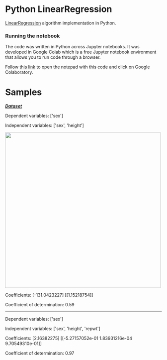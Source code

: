 # Python LinearRegression

[LinearRegression](https://en.wikipedia.org/wiki/Linear_regression) algorithm implementation in Python.

### Running the notebook

The code was written in Python across Jupyter notebooks. It was developed in Google Colab which is a free Jupyter notebook environment that allows you to run code through a browser.

Follow [this link](https://drive.google.com/file/d/1lBMmlnnskxR9WhhqCvc1LmqT1HL5T6pj/view?usp=sharing) to open the notepad with this code and click on Google Colaboratory.

# Samples

[***Dataset***](https://github.com/sdukshis/ml-intro/blob/master/datasets/Davis.csv)

Dependent variables: ['sex']

Independent variables: ['sex', 'height']

<img src="https://github.com/Nekhocheninov/ClassificationAlgorithms/blob/main/LinearRegression/img/img_1.png" width="500">

Coefficients: 
 [-131.0423227] [[1.15218754]]
 
Coefficient of determination: 0.59

---

Dependent variables: ['sex']

Independent variables: ['sex', 'height', 'repwt']

Coefficients: 
 [2.16382275] [[-5.27157052e-01  1.83931216e-04  9.70549310e-01]]
 
Coefficient of determination: 0.97
